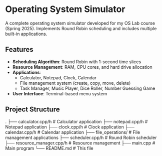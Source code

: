 # Operating System Simulator

A complete operating system simulator developed for my OS Lab course (Spring 2025). Implements Round Robin scheduling and includes multiple built-in applications.

## Features

- **Scheduling Algorithm**: Round Robin with 1-second time slices
- **Resource Management**: RAM, CPU cores, and hard drive allocation
- **Applications**:
  - Calculator, Notepad, Clock, Calendar
  - File management system (create, copy, move, delete)
  - Task Manager, Music Player, Dice Roller, Number Guessing Game
- **User Interface**: Terminal-based menu system

## Project Structure
.
├── calculator.cpp/h        # Calculator application
├── notepad.cpp/h          # Notepad application
├── clock.cpp/h            # Clock application
├── calendar.cpp/h         # Calendar application
├── file_operations/       # File management applications
├── scheduler.cpp/h        # Round Robin scheduler
├── resource_manager.cpp/h # Resource management
├── main.cpp               # Main program
└── README.md              # This file
